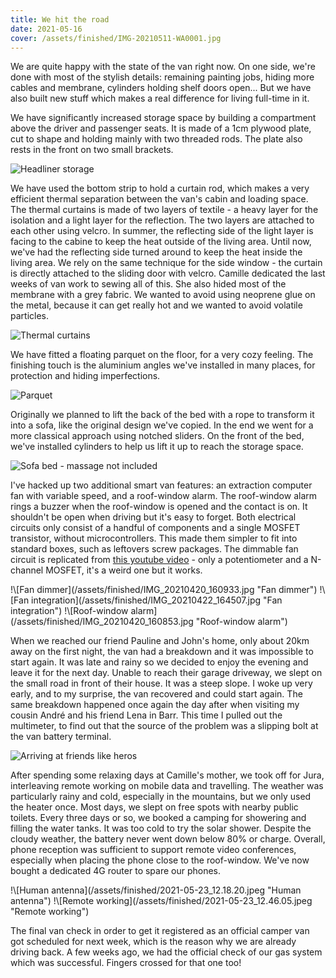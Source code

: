 ```yaml
---
title: We hit the road
date: 2021-05-16
cover: /assets/finished/IMG-20210511-WA0001.jpg
---
```

We are quite happy with the state of the van right now.
On one side, we're done with most of the stylish details: remaining painting jobs, hiding more cables and membrane, cylinders holding shelf doors open...
But we have also built new stuff which makes a real difference for living full-time in it.

We have significantly increased storage space by building a compartment above the driver and passenger seats.
It is made of a 1cm plywood plate, cut to shape and holding mainly with two threaded rods.
The plate also rests in the front on two small brackets.

![Headliner storage](/assets/finished/IMG_20210424_193108.jpg "Headliner storage")

We have used the bottom strip to hold a curtain rod, which makes a very efficient thermal separation between the van's cabin and loading space.
The thermal curtains is made of two layers of textile - a heavy layer for the isolation and a light layer for the reflection.
The two layers are attached to each other using velcro.
In summer, the reflecting side of the light layer is facing to the cabine to keep the heat outside of the living area.
Until now, we've had the reflecting side turned around to keep the heat inside the living area.
We rely on the same technique for the side window - the curtain is directly attached to the sliding door with velcro.
Camille dedicated the last weeks of van work to sewing all of this.
She also hided most of the membrane with a grey fabric.
We wanted to avoid using neoprene glue on the metal, because it can get really hot and we wanted to avoid volatile particles.

![Thermal curtains](/assets/finished/2021-05-23_12.46.16.jpeg "Thermal curtains")

We have fitted a floating parquet on the floor, for a very cozy feeling.
The finishing touch is the aluminium angles we've installed in many places, for protection and hiding imperfections.

![Parquet](/assets/finished/IMG_20210425_175804.jpg "Parquet")

Originally we planned to lift the back of the bed with a rope to transform it into a sofa, like the original design we've copied.
In the end we went for a more classical approach using notched sliders.
On the front of the bed, we've installed cylinders to help us lift it up to reach the storage space.

![Sofa bed - massage not included](/assets/finished/received_511529293537597.jpeg "Sofa bed - massage not included")

I've hacked up two additional smart van features: an extraction computer fan with variable speed, and a roof-window alarm.
The roof-window alarm rings a buzzer when the roof-window is opened and the contact is on.
It shouldn't be open when driving but it's easy to forget.
Both electrical circuits only consist of a handful of components and a single MOSFET transistor, without microcontrollers.
This made them simpler to fit into standard boxes, such as leftovers screw packages.
The dimmable fan circuit is replicated from [this youtube video](https://www.youtube.com/watch?v=8e64L5RWYGM) - only a potentiometer and a N-channel MOSFET, it's a weird one but it works.

<div class="row-image">
!\[Fan dimmer](/assets/finished/IMG_20210420_160933.jpg "Fan dimmer")
!\[Fan integration](/assets/finished/IMG_20210422_164507.jpg "Fan integration")
!\[Roof-window alarm](/assets/finished/IMG_20210420_160853.jpg "Roof-window alarm")
</div>

When we reached our friend Pauline and John's home, only about 20km away on the first night, the van had a breakdown and it was impossible to start again.
It was late and rainy so we decided to enjoy the evening and leave it for the next day.
Unable to reach their garage driveway, we slept on the small road in front of their house.
It was a steep slope.
I woke up very early, and to my surprise, the van recovered and could start again.
The same breakdown happened once again the day after when visiting my cousin André and his friend Lena in Barr.
This time I pulled out the multimeter, to find out that the source of the problem was a slipping bolt at the van battery terminal.

![Arriving at friends like heros](/assets/finished/IMG_20210510_222109.jpg "Arriving at friends like heros")

After spending some relaxing days at Camille's mother, we took off for Jura, interleaving remote working on mobile data and travelling.
The weather was particularly rainy and cold, especially in the mountains, but we only used the heater once.
Most days, we slept on free spots with nearby public toilets.
Every three days or so, we booked a camping for showering and filling the water tanks.
It was too cold to try the solar shower.
Despite the cloudy weather, the battery never went down below 80% or charge.
Overall, phone reception was sufficient to support remote video conferences, especially when placing the phone close to the roof-window.
We've now bought a dedicated 4G router to spare our phones.

<div class="row-image">
!\[Human antenna](/assets/finished/2021-05-23_12.18.20.jpeg "Human antenna")
!\[Remote working](/assets/finished/2021-05-23_12.46.05.jpeg "Remote working")
</div>

The final van check in order to get it registered as an official camper van got scheduled for next week, which is the reason why we are already driving back.
A few weeks ago, we had the official check of our gas system which was successful.
Fingers crossed for that one too!